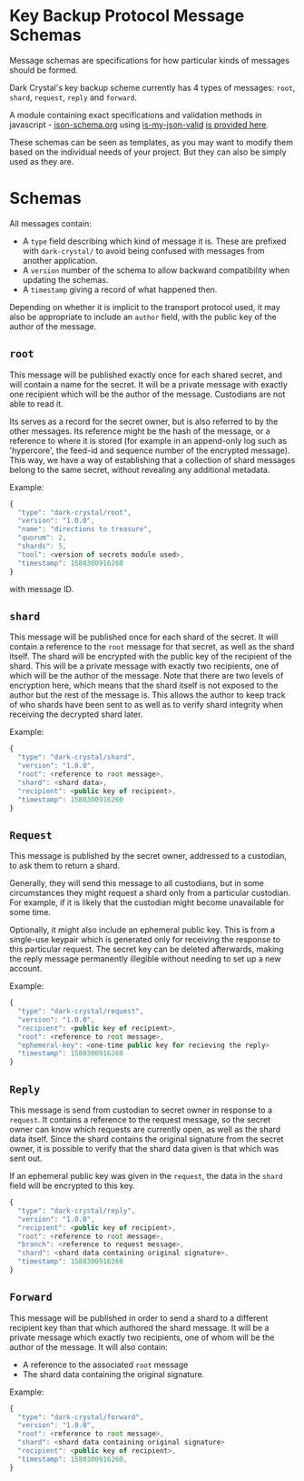 # Key Backup Protocol Message Schemas 

Message schemas are specifications for how particular kinds of messages should be formed.

Dark Crystal's key backup scheme currently has 4 types of messages: `root`, `shard`, `request`, `reply` and `forward`.

A module containing exact specifications and validation methods in javascript - [json-schema.org](https://json-schema.org/) using [is-my-json-valid](https://github.com/mafintosh/is-my-json-valid) [is provided here](https://gitlab.com/dark-crystal/key-backup-message-schemas).

These schemas can be seen as templates, as you may want to modify them based on the individual needs of your project. But they can also be simply used as they are.

# Schemas

All messages contain:
- A `type` field describing which kind of message it is. These are prefixed with `dark-crystal/` to avoid being confused with messages from another application. 
- A `version` number of the schema to allow backward compatibility when updating the schemas.
- A `timestamp` giving a record of what happened then.

Depending on whether it is implicit to the transport protocol used, it may also be appropriate to include an `author` field, with the public key of the author of the message.

## `root`

This message will be published exactly once for each shared secret, and will contain a name for the secret.  It will be a private message with exactly one recipient which will be the author of the message. Custodians are not able to read it.

Its serves as a record for the secret owner, but is also referred to by the other messages.  Its reference might be the hash of the message, or a reference to where it is stored (for example in an append-only log such as 'hypercore', the feed-id and sequence number of the encrypted message). This way, we have a way of establishing that a collection of shard messages belong to the same secret, without revealing any additional metadata.

Example:

```js
{
  "type": "dark-crystal/root",
  "version": "1.0.0",
  "name": "directions to treasure",
  "quorum": 2,
  "shards": 5,
  "tool": <version of secrets module used>,
  "timestamp": 1580300916260 
}
```
with message ID.

## `shard`

This message will be published once for each shard of the secret.  It will contain a reference to the `root` message for that secret, as well as the shard itself.  The shard will be encrypted with the public key of the recipient of the shard.  This will be a private message with exactly two recipients, one of which will be the author of the message.  Note that there are two levels of encryption here, which means that the shard itself is not exposed to the author but the rest of the message is.  This allows the author to keep track of who shards have been sent to as well as to verify shard integrity when receiving the decrypted shard later.

Example:

```js
{
  "type": "dark-crystal/shard",
  "version": "1.0.0",
  "root": <reference to root message>,
  "shard": <shard data>,
  "recipient": <public key of recipient>, 
  "timestamp": 1580300916260 
}
```

## `Request`

This message is published by the secret owner, addressed to a custodian, to ask them to return a shard.

Generally, they will send this message to all custodians, but in some circumstances they might request a shard only from a particular custodian.  For example, if it is likely that the custodian might become unavailable for some time.

Optionally, it might also include an ephemeral public key. This is from a single-use keypair which is generated only for receiving the response to this particular request.  The secret key can be deleted afterwards, making the reply message permanently illegible without needing to set up a new account.

Example:

```js
{ 
  "type": "dark-crystal/request",
  "version": "1.0.0",
  "recipient": <public key of recipient>, 
  "root": <reference to root message>,
  "ephemeral-key": <one-time public key for recieving the reply>
  "timestamp": 1580300916260 
}
```

## `Reply`

This message is send from custodian to secret owner in response to a `request`. It contains a reference to the request message, so the secret owner can know which requests are currently open, as well as the shard data itself.  Since the shard contains the original signature from the secret owner, it is possible to verify that the shard data given is that which was sent out.

If an ephemeral public key was given in the `request`, the data in the `shard` field will be encrypted to this key.

```js
{
  "type": "dark-crystal/reply",
  "version": "1.0.0",
  "recipient": <public key of recipient>,
  "root": <reference to root message>,
  "branch": <reference to request message>,
  "shard": <shard data containing original signature>,
  "timestamp": 1580300916260 
}
```

## `Forward`

This message will be published in order to send a shard to a different recipient key than that which authored the shard message. It will be a private message which exactly two recipients, one of whom will be the author of the message.  It will also contain:

- A reference to the associated `root` message
- The shard data containing the original signature.

Example:

```js
{
  "type": "dark-crystal/forward",
  "version": "1.0.0",
  "root": <reference to root message>,
  "shard": <shard data containing original signature>
  "recipient": <public key of recipient>,
  "timestamp": 1580300916260, 
}
```

